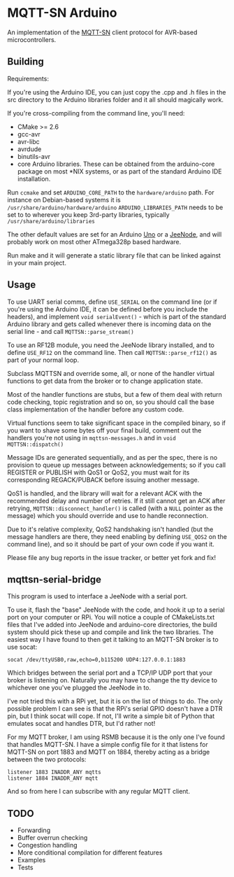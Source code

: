 MQTT-SN Arduino
===============
An implementation of the [MQTT-SN] client protocol for AVR-based
microcontrollers.

Building
--------
Requirements:

If you're using the Arduino IDE, you can just copy the .cpp and .h files in the
src directory to the Arduino libraries folder and it all should magically work.

If you're cross-compiling from the command line, you'll need:

 - CMake >= 2.6
 - gcc-avr
 - avr-libc
 - avrdude
 - binutils-avr
 - core Arduino libraries. These can be obtained from the arduino-core package
   on most \*NIX systems, or as part of the standard Arduino IDE installation.

Run `ccmake` and set `ARDUINO_CORE_PATH` to the `hardware/arduino` path. For
instance on Debian-based systems it is `/usr/share/arduino/hardware/arduino`
`ARDUINO_LIBRARIES_PATH` needs to be set to to wherever you keep 3rd-party
libraries, typically `/usr/share/arduino/libraries`

The other default values are set for an Arduino [Uno] or a [JeeNode], and will
probably work on most other ATmega328p based hardware.

Run make and it will generate a static library file that can be linked against
in your main project.

Usage
-----
To use UART serial comms, define `USE_SERIAL` on the command line (or if you're
using the Arduino IDE, it can be defined before you include the headers), and
implement `void serialEvent()` - which is part of the standard Arduino library
and gets called whenever there is incoming data on the serial line - and call
`MQTTSN::parse_stream()`

To use an RF12B module, you need the JeeNode library installed, and to define
`USE_RF12` on the command line. Then call `MQTTSN::parse_rf12()` as part of
your normal loop.

Subclass MQTTSN and override some, all, or none of the handler virtual
functions to get data from the broker or to change application state.

Most of the handler functions are stubs, but a few of them deal with return
code checking, topic registration and so on, so you should call the base class
implementation of the handler before any custom code.

Virtual functions seem to take significant space in the compiled binary, so if
you want to shave some bytes off your final build, comment out the handlers
you're not using in `mqttsn-messages.h` and in `void MQTTSN::dispatch()`

Message IDs are generated sequentially, and as per the spec, there is no
provision to queue up messages between acknowledgements; so if you call
REGISTER or PUBLISH with QoS1 or QoS2, you must wait for its corresponding
REGACK/PUBACK before issuing another message.

QoS1 is handled, and the library will wait for a relevant ACK with the
recommended delay and number of retries. If it still cannot get an ACK after
retrying, `MQTTSN::disconnect_handler()` is called (with a `NULL` pointer as
the message) which you should override and use to handle reconnection.

Due to it's relative complexity, QoS2 handshaking isn't handled (but the
message handlers are there, they need enabling by defining `USE_QOS2` on the
command line), and so it should be part of your own code if you want it.

Please file any bug reports in the issue tracker, or better yet fork and fix!

mqttsn-serial-bridge
--------------------
This program is used to interface a JeeNode with a serial port.

To use it, flash the "base" JeeNode with the code, and hook it up to a serial
port on your computer or RPi. You will notice a couple of CMakeLists.txt
files that I've added into JeeNode and arduino-core directories, the build
system should pick these up and compile and link the two libraries. The
easiest way I have found to then get it talking to an MQTT-SN broker is to
use socat:

    socat /dev/ttyUSB0,raw,echo=0,b115200 UDP4:127.0.0.1:1883

Which bridges between the serial port and a TCP/IP UDP port that your broker
is listening on. Naturally you may have to change the tty device to whichever
one you've plugged the JeeNode in to.

I've not tried this with a RPi yet, but it is on the list of things to do. The
only possible problem I can see is that the RPi's serial GPIO doesn't have a
DTR pin, but I think socat will cope. If not, I'll write a simple bit of
Python that emulates socat and handles DTR, but I'd rather not!

For my MQTT broker, I am using RSMB because it is the only one I've found that
handles MQTT-SN. I have a simple config file for it that listens for MQTT-SN
on port 1883 and MQTT on 1884, thereby acting as a bridge between the two
protocols:

    listener 1883 INADDR_ANY mqtts
    listener 1884 INADDR_ANY mqtt

And so from here I can subscribe with any regular MQTT client.

TODO
----

- Forwarding
- Buffer overrun checking
- Congestion handling
- More conditional compilation for different features
- Examples
- Tests

[MQTT-SN]:http://mqtt.org
[Uno]:http://arduino.cc/en/Main/arduinoBoardUno
[JeeNode]:http://jeelabs.net
